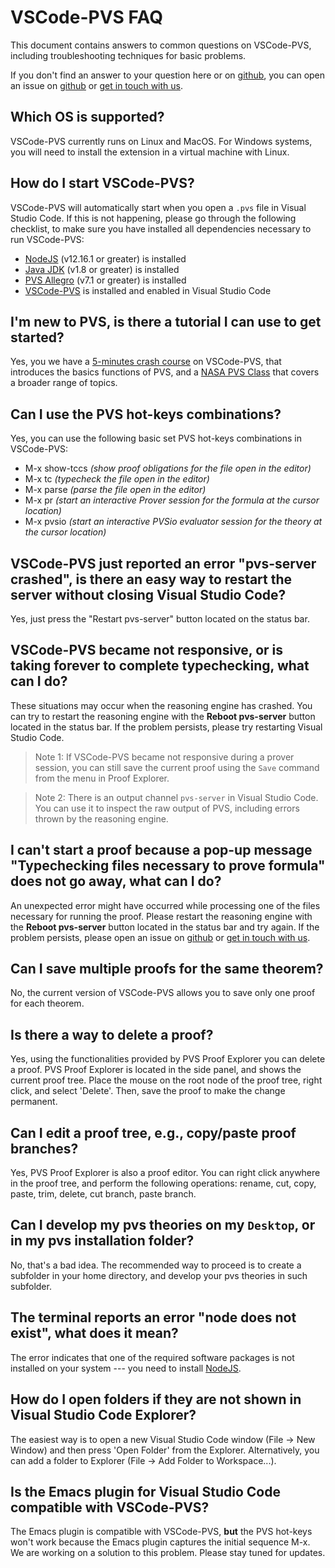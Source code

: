 # VSCode-PVS FAQ
This document contains answers to common questions on VSCode-PVS, including troubleshooting techniques for basic problems.

If you don't find an answer to your question here or on [github](https://github.com/nasa/vscode-pvs/issues), you can open an issue on [github](https://github.com/nasa/vscode-pvs/issues) or [get in touch with us](mailto:paolo.masci@nianet.org).

## Which OS is supported?
VSCode-PVS currently runs on Linux and MacOS. For Windows systems, you will need to install the extension in a virtual machine with Linux.

## How do I start VSCode-PVS?
VSCode-PVS will automatically start when you open a `.pvs` file in Visual Studio Code.
If this is not happening, please go through the following checklist, to make sure you have installed all dependencies necessary to run VSCode-PVS:
- [NodeJS](https://nodejs.org/en/download) (v12.16.1 or greater) is installed
- [Java JDK](https://openjdk.java.net) (v1.8 or greater) is installed
- [PVS Allegro](http://www.csl.sri.com/users/owre/drop/pvs-snapshots) (v7.1 or greater) is installed
- [VSCode-PVS](https://github.com/nasa/vscode-pvs) is installed and enabled in Visual Studio Code

## I'm new to PVS, is there a tutorial I can use to get started?
Yes, you we have a [5-minutes crash course](TUTORIAL.md) on VSCode-PVS, that introduces the basics functions of PVS, and a [NASA PVS Class](https://shemesh.larc.nasa.gov/PVSClass2012/) that covers a broader range of topics.

## Can I use the PVS hot-keys combinations?
Yes, you can use the following basic set PVS hot-keys combinations in VSCode-PVS:
- M-x show-tccs *(show proof obligations for the file open in the editor)*
- M-x tc *(typecheck the file open in the editor)*
- M-x parse *(parse the file open in the editor)*
- M-x pr *(start an interactive Prover session for the formula at the cursor location)*
- M-x pvsio *(start an interactive PVSio evaluator session for the theory at the cursor location)*

## VSCode-PVS just reported an error "pvs-server crashed", is there an easy way to restart the server without closing Visual Studio Code?
Yes, just press the "Restart pvs-server" button located on the status bar.

## VSCode-PVS became not responsive, or is taking forever to complete typechecking, what can I do?
These situations may occur when the reasoning engine has crashed. You can try to restart the reasoning engine with the **Reboot pvs-server** button located in the status bar. If the problem persists, please try restarting Visual Studio Code.

>Note 1: If VSCode-PVS became not responsive during a prover session, you can still save the current proof using the `Save` command from the menu in Proof Explorer.

>Note 2: There is an output channel `pvs-server` in Visual Studio Code. You can use it to inspect the raw output of PVS, including errors thrown by the reasoning engine.

## I can't start a proof because a pop-up message "Typechecking files necessary to prove formula" does not go away, what can I do?
An unexpected error might have occurred while processing one of the files necessary for running the proof. Please restart the reasoning engine with the **Reboot pvs-server** button located in the status bar and try again. If the problem persists, please open an issue on [github](https://github.com/nasa/vscode-pvs/issues) or [get in touch with us](mailto:paolo.masci@nianet.org).

## Can I save multiple proofs for the same theorem?
No, the current version of VSCode-PVS allows you to save only one proof for each theorem.

## Is there a way to delete a proof?
Yes, using the functionalities provided by PVS Proof Explorer you can delete a proof. PVS Proof Explorer is located in the side panel, and shows the current proof tree. Place the mouse on the root node of the proof tree, right click, and select 'Delete'. Then, save the proof to make the change permanent.

## Can I edit a proof tree, e.g., copy/paste proof branches?
Yes, PVS Proof Explorer is also a proof editor. You can right click anywhere in the proof tree, and perform the following operations: rename, cut, copy, paste, trim, delete, cut branch, paste branch.

## Can I develop my pvs theories on my `Desktop`, or in my pvs installation folder?
No, that's a bad idea. The recommended way to proceed is to create a subfolder in your home directory, and develop your pvs theories in such subfolder.

## The terminal reports an error "node does not exist", what does it mean?
The error indicates that one of the required software packages is not installed on your system --- you need to install [NodeJS](https://nodejs.org/en/download).

## How do I open folders if they are not shown in Visual Studio Code Explorer?
The easiest way is to open a new Visual Studio Code window (File -> New Window) and then press 'Open Folder' from the Explorer. Alternatively, you can add a folder to Explorer (File -> Add Folder to Workspace...).

## Is the Emacs plugin for Visual Studio Code compatible with VSCode-PVS?
The Emacs plugin is compatible with VSCode-PVS, **but** the PVS hot-keys won't work because the Emacs plugin captures the initial sequence M-x. We are working on a solution to this problem. Please stay tuned for updates.

